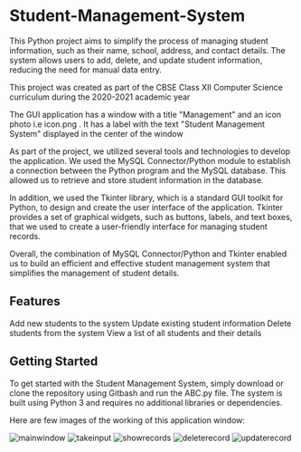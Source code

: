 # Student-Management-System
This Python project aims to simplify the process of managing student information, such as their name, school, address, and contact details. The system allows users to add, delete, and update student information, reducing the need for manual data entry.

This project was created as part of the CBSE Class XII Computer Science curriculum during the 2020-2021 academic year

The GUI application has a window with a title "Management" and an icon photo i.e icon.png . It has a label with the text "Student Management System" displayed in the center of the window

As part of the project, we utilized several tools and technologies to develop the application. We used the MySQL Connector/Python module to establish a connection between the Python program and the MySQL database. This allowed us to retrieve and store student information in the database.

In addition, we used the Tkinter library, which is a standard GUI toolkit for Python, to design and create the user interface of the application. Tkinter provides a set of graphical widgets, such as buttons, labels, and text boxes, that we used to create a user-friendly interface for managing student records.

Overall, the combination of MySQL Connector/Python and Tkinter enabled us to build an efficient and effective student management system that simplifies the management of student details.

## Features
Add new students to the system
Update existing student information
Delete students from the system
View a list of all students and their details

## Getting Started 

To get started with the Student Management System, simply download or clone the repository using Gitbash and run the ABC.py file. The system is built using Python 3 and requires no additional libraries or dependencies.

Here are few images of the working of this application window:

![mainwindow](https://user-images.githubusercontent.com/98892759/233778512-dbc9b07b-3d42-4a77-aeca-64542fed5a90.png)
![takeinput](https://user-images.githubusercontent.com/98892759/233777492-857b9e83-abf7-4393-a808-b7964f5a058f.png)
![showrecords](https://user-images.githubusercontent.com/98892759/233777710-be4bb26c-7fec-4c9e-949d-b85c9ea17dac.png)
![deleterecord](https://user-images.githubusercontent.com/98892759/233777711-1ac1dc31-a191-4cb8-bb1d-ac5310677bee.png)
![updaterecord](https://user-images.githubusercontent.com/98892759/233777712-4298935a-f130-41cd-8dbb-662abb418932.png)

